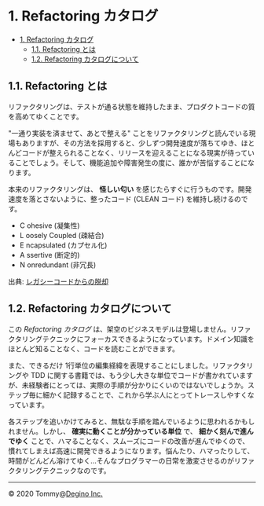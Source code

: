 # 1. Refactoring カタログ

<!-- TOC -->

- [1. Refactoring カタログ](#1-refactoring-カタログ)
  - [1.1. Refactoring とは](#11-refactoring-とは)
  - [1.2. Refactoring カタログについて](#12-refactoring-カタログについて)

<!-- /TOC -->

## 1.1. Refactoring とは

リファクタリングは、テストが通る状態を維持したまま、プロダクトコードの質を高めてゆくことです。

"一通り実装を済ませて、あとで整える" ことをリファクタリングと読んでいる現場もありますが、その方法を採用すると、少しずつ開発速度が落ちてゆき、ほとんどコードが整えられることなく、リリースを迎えることになる現実が待っていることでしょう。そして、機能追加や障害発生の度に、誰かが苦悩することになります。

本来のリファクタリングは、 **怪しい匂い** を感じたらすぐに行うものです。開発速度を落とさないように、整ったコード (CLEAN コード) を維持し続けるのです。

- C ohesive (凝集性)
- L oosely Coupled (疎結合)
- E ncapsulated (カプセル化)
- A ssertive (断定的)
- N onredundant (非冗長)

出典: [レガシーコードからの脱却](https://www.amazon.co.jp/dp/4873118867)

## 1.2. Refactoring カタログについて

この *Refactoring カタログ* は、架空のビジネスモデルは登場しません。リファクタリングテクニックにフォーカスできるようになっています。ドメイン知識をほとんど知ることなく、コードを読むことができます。

また、できるだけ 1行単位の編集経緯を表現することにしました。リファクタリングや TDD に関する書籍では、もう少し大きな単位でコードが書かれていますが、未経験者にとっては、実際の手順が分かりにくいのではないでしょうか。ステップ毎に細かく記録することで、これから学ぶ人にとってトレースしやすくなっています。

各ステップを追いかけてみると、無駄な手順を踏んでいるように思われるかもしれません。しかし、 **確実に動くことが分かっている単位** で、 **細かく刻んで進んでゆく** ことで、ハマることなく、スムーズにコードの改善が進んでゆくので、慣れてしまえば高速に開発できるようになります。悩んたり、ハマったりして、時間がどんどん溶けてゆく…そんなプログラマーの日常を激変させるのがリファクタリングテクニックなのです。

---

&copy; 2020 Tommy@[Degino Inc.](https://www.degino.com/)
